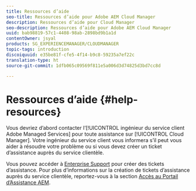 ```yaml
---
title: Ressources d’aide
seo-title: Ressources d’aide pour Adobe AEM Cloud Manager
description: Ressources d’aide pour Cloud Manager
seo-description: Ressources d’aide pour Adobe AEM Cloud Manager
uuid: bab98819-57c1-4408-98ab-2898bd9b1a1d
contentOwner: jsyal
products: SG_EXPERIENCEMANAGER/CLOUDMANAGER
topic-tags: introduction
discoiquuid: e35be81f-cfe5-4f14-b9c8-59235a7ef22c
translation-type: ht
source-git-commit: 1dfb065c09569f811e5a006d3d74825d3bd7cc8d

---
```



# Ressources d’aide {#help-resources}

Vous devriez d’abord contacter l’[!UICONTROL ingénieur du service client Adobe Managed Services] pour toute assistance sur [!UICONTROL Cloud Manager]. Votre ingénieur du service client vous informera s’il peut vous aider à résoudre votre problème ou si vous devez créer un ticket d’assistance auprès du service clientèle.

Vous pouvez accéder à [Enterprise Support](https://helpx.adobe.com/contact/enterprise-support.ec.html) pour créer des tickets d’assistance. Pour plus d’informations sur la création de tickets d’assistance auprès du service clientèle, reportez-vous à la section [Accès au Portail d’Assistance AEM](https://help.adobe.com/experience-manager/kb/accessing-aem-support-portal.html).
